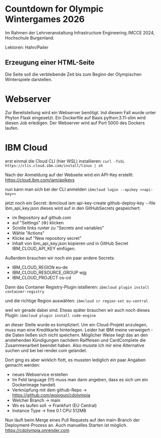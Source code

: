 # Countdown for Olympic Wintergames 2026

Im Rahmen der Lehrveranstaltung Infrastructure Engineering /MCCE 2024, Hochschule Burgenland.

Lektoren: Hahn/Pailer

## Erzeugung einer HTML-Seite
Die Seite soll die verbleibende Zeit bis zum Beginn der Olympischen Winterspiele darstellen.

# Webserver
Zur Bereitstellung wird ein Webserver benötigt. Ind diesem Fall wurde unter Phyton Flask eingesetzt.
Ein Dockerfile auf Basis python:3.11-slim wird diesen Job erledigen. Der Webserver wird auf Port 5000 des Dockers laufen.

# IBM Cloud
erst einmal die Cloud CLI (hier WSL) installieren:
```curl -fsSL https://clis.cloud.ibm.com/install/linux | sh```

Nach der Anmeldung auf der Webseite wird ein API-Key erstellt: https://cloud.ibm.com/iam/apikeys

nun kann man sich bei der CLI anmelden
```ibmcloud login --apikey <<api-key>>```

jetzt noch ein Secret:
ibmcloud iam api-key-create github-deploy-key --file ibm_api_key.json
dieses wird auf in den GitHubSecrets gespeichert:
- im Repository auf github.com
- auf "Settings" (⚙️) klicken
- Scrolle links runter zu "Secrets and variables"
- Wähle "Actions"
- Klicke auf "New repository secret"
- Inhalt von ibm_api_key.json kopieren und in GitHub Secret IBM_CLOUD_API_KEY einfügen.

Außerdem brauchen wir noch ein paar andere Secrets:
- IBM_CLOUD_REGION	eu-de
- IBM_CLOUD_RESOURCE_GROUP  wjg
- IBM_CLOUD_PROJECT os-cd

Dann das Container Registry-Plugin istallieren:
```ibmcloud plugin install container-registry```

und die richtige Region auswählen:
```ibmcloud cr region-set eu-central```

weil wir gerade dabei sind. Etwas später brauchen wir auch noch dieses Plugin:
```ibmcloud plugin install code-engine```

an dieser Stelle wurde es kompliziert. Um ein Cloud-Projekt anzulegen, muss man eine Kreditkarte hinterlegen. Leider hat IBM meine verweigert - die Daten ließen sich nicht speichern. Möglicher Weise liegt das an den anstehenden Kündigungen nachdem Raiffeisen und CardComplete die Zusammenarbeit beendet haben. Also musste ich mir eine Alternative suchen und bei bei render.com gelandet.

Dort ging es aber wirklich flott, es mussten lediglich ein paar Angaben gemacht werden:
- neues Webservice erstellen
- Im Feld language (!!!) muss man dann angeben, dass es sich um ein Dockerimage handelt.
- Verknüpfung mit dem github-Repo -> https://github.com/wojogun/cdolympia
- Welcher Branch -> main
- Wo es laufen soll -> Frankfurt (EU Central)
- Instance Type -> free 0.1 CPU 512MB

Nun läuft beim Merge eines Pull Requests auf den main-Branch der Deployment-Prozess an. Auch manuelles Starten ist möglich.
https://cdolympia.onrender.com
